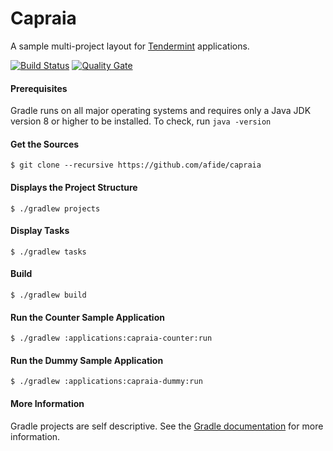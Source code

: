 # Capraia
A sample multi-project layout for [Tendermint](https://tendermint.com) applications.

[![Build Status](https://travis-ci.org/afide/capraia.svg?branch=master)](https://travis-ci.org/afide/capraia)
[![Quality Gate](https://sonarqube.com/api/badges/gate?key=com.capraia.afide.capraia:capraia)](https://sonarqube.com/dashboard/index/com.capraia.afide.capraia:capraia)

#### Prerequisites
Gradle runs on all major operating systems and requires only a Java JDK version 8 or higher to be installed.
To check, run `java -version`

#### Get the Sources
```
$ git clone --recursive https://github.com/afide/capraia
```

#### Displays the Project Structure
```
$ ./gradlew projects
```

#### Display Tasks
```
$ ./gradlew tasks
```

#### Build
```
$ ./gradlew build
```

#### Run the Counter Sample Application
```
$ ./gradlew :applications:capraia-counter:run
```

#### Run the Dummy Sample Application
```
$ ./gradlew :applications:capraia-dummy:run
```

#### More Information
Gradle projects are self descriptive. See the [Gradle documentation](https://gradle.org/docs) for more information.
